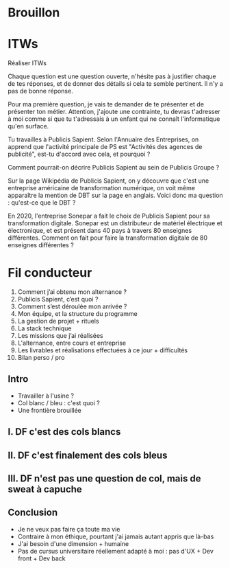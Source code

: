# Brouillon

# ITWs
Réaliser ITWs 

Chaque question est une question ouverte, n'hésite pas à justifier chaque de tes réponses, et de donner des détails si cela te semble pertinent. Il n'y a pas de bonne réponse.

Pour ma première question, je vais te demander de te présenter et de présenter ton métier. Attention, j'ajoute une contrainte, tu devras t'adresser à moi comme si que tu t'adressais à un enfant qui ne connaît l'informatique qu'en surface.

Tu travailles à Publicis Sapient. Selon l'Annuaire des Entreprises, on apprend que l'activité principale de PS est "Activités des agences de publicité", est-tu d'accord avec cela, et pourquoi ?

Comment pourrait-on décrire Publicis Sapient au sein de Publicis Groupe ?

Sur la page Wikipédia de Publicis Sapient, on y découvre que c'est une entreprise américaine de transformation numérique, on voit même apparaître la mention de DBT sur la page en anglais. Voici donc ma question : qu'est-ce que le DBT ?

En 2020, l'entreprise Sonepar a fait le choix de Publicis Sapient pour sa transformation digitale. Sonepar est un distributeur de matériel électrique et électronique, et est présent dans 40 pays à travers 80 enseignes différentes. Comment on fait pour faire la transformation digitale de 80 enseignes différentes ?

# Fil conducteur
1. Comment j’ai obtenu mon alternance ?
2. Publicis Sapient, c’est quoi ?
3. Comment s’est déroulée mon arrivée ?
4. Mon équipe, et la structure du programme
5. La gestion de projet + rituels
6. La stack technique
7. Les missions que j’ai réalisées
8. L'alternance, entre cours et entreprise
9. Les livrables et réalisations effectuées à ce jour + difficultés
11. Bilan perso / pro

## Intro
- Travailler à l'usine ?
- Col blanc / bleu : c'est quoi ?
- Une frontière brouillée
## I. DF c'est des cols blancs
## II. DF c'est finalement des cols bleus
## III. DF n'est pas une question de col, mais de sweat à capuche
## Conclusion
- Je ne veux pas faire ça toute ma vie
- Contraire à mon éthique, pourtant j'ai jamais autant appris que là-bas
- J'ai besoin d'une dimension + humaine
- Pas de cursus universitaire réellement adapté à moi : pas d'UX + Dev front + Dev back

